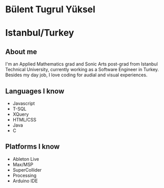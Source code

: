 # Bülent Tugrul Yüksel
# Istanbul/Turkey

## About me
I'm an Applied Mathematics grad and Sonic Arts post-grad from Istanbul Technical University, currently working as a Software Engineer in Turkey. Besides my day job, I love coding for audial and visual experiences.

## Languages I know
- Javascript
- T-SQL
- XQuery
- HTML/CSS
- Java
- C

## Platforms I know
- Ableton Live
- Max/MSP
- SuperCollider
- Processing
- Arduino IDE